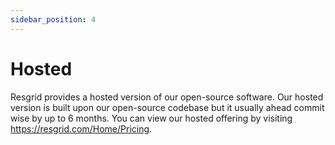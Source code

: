 ```yaml
---
sidebar_position: 4
---
```


# Hosted

Resgrid provides a hosted version of our open-source software. Our hosted version is built upon our open-source codebase but it usually ahead commit wise by up to 6 months. You can view our hosted offering by visiting https://resgrid.com/Home/Pricing.
